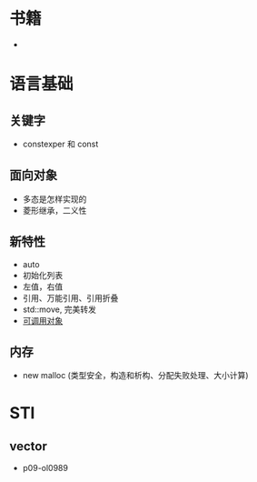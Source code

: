 # 书籍
+ 

# 语言基础

## 关键字
+ constexper 和 const

## 面向对象
+ 多态是怎样实现的
+ 菱形继承，二义性

## 新特性
+ auto
+ 初始化列表
+ 左值，右值
+ 引用、万能引用、引用折叠
+ std::move, 完美转发
+ [可调用对象](https://blog.csdn.net/qq_43145072/article/details/103749956)

## 内存
+ new malloc (类型安全，构造和析构、分配失败处理、大小计算)

# STl

## vector
+ p09-ol0989